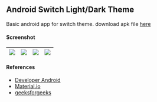## Android Switch Light/Dark Theme ##

Basic android app for switch theme. download apk file [here](https://e.pcloud.link/publink/show?code=XZ4WhCZWQo92TXChPjkEc2OjpTIY4bBizPV)

#### Screenshot ####
| ![](https://images2.imgbox.com/2b/1e/CT8axXv7_o.png) | ![](https://images2.imgbox.com/46/76/u2nDGo1O_o.png) | ![](https://images2.imgbox.com/d9/dc/xmm0kKP0_o.png) | ![](https://i.imgur.com/6UWV2pG.png) |
| :---: | :---: | :---: | :---: |

#### References ###
- [Developer Android](https://developer.android.com/develop/ui/views/theming/darktheme)
- [Material.io](https://m2.material.io/design/color/dark-theme.html)
- [geeksforgeeks](https://www.geeksforgeeks.org/how-to-switch-themes-in-android-using-radiobuttons/)